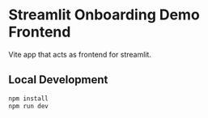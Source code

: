 # Streamlit Onboarding Demo Frontend

Vite app that acts as frontend for streamlit.

## Local Development

```sh
npm install
npm run dev
```
